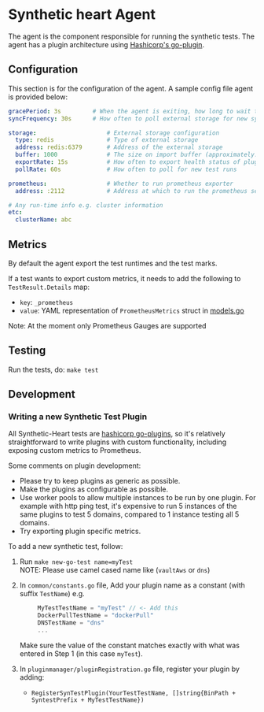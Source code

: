 # Synthetic heart Agent

The agent is the component responsible for running the synthetic tests. The agent has a plugin architecture using
[Hashicorp's go-plugin](https://github.com/hashicorp/go-plugin).

## Configuration

This section is for the configuration of the agent.
A sample config file agent  is provided below:

```yaml
gracePeriod: 3s         # When the agent is exiting, how long to wait to process/export any pending test results
syncFrequency: 30s      # How often to poll external storage for new syntest configs

storage:                    # External storage configuration
  type: redis               # Type of external storage
  address: redis:6379       # Address of the external storage
  buffer: 1000              # The size on import buffer (approximately: no_of_nodes)
  exportRate: 15s           # How often to export health status of plugins/agent
  pollRate: 60s             # How often to poll for new test runs

prometheus:                 # Whether to run prometheus exporter
  address: :2112            # Address at which to run the prometheus server

# Any run-time info e.g. cluster information
etc:
  clusterName: abc
```

## Metrics

By default the agent export the test runtimes and the test marks.

If a test wants to export custom metrics, it needs to add the following to `TestResult.Details` map:

- `key`: `_prometheus`
- `value`: YAML representation of `PrometheusMetrics` struct in [models.go](https://github.com/cisco-open/synthetic-heart/blob/master/common/models.go#L32)

Note: At the moment only Prometheus Gauges are supported

## Testing

Run the tests, do: `make test`

## Development

### Writing a new Synthetic Test Plugin

All Synthetic-Heart tests are [hashicorp go-plugins](https://github.com/hashicorp/go-plugin), so it's relatively straightforward to write plugins with custom functionality, including exposing custom metrics to Prometheus.

Some comments on plugin development:

- Please try to keep plugins as generic as possible.
- Make the plugins as configurable as possible.
- Use worker pools to allow multiple instances to be run by one plugin. For example with http ping test, it's expensive to run 5 instances of the same plugins to test 5 domains, compared to 1 instance testing all 5 domains.
- Try exporting plugin specific metrics.

To add a new synthetic test, follow:

1. Run `make new-go-test name=myTest`<br>
   NOTE: Please use camel cased name like (`vaultAws` or `dns`)<br>

2. In `common/constants.go` file, Add your plugin name as a constant (with suffix `TestName`) e.g.

   ```go
        MyTestTestName = "myTest" // <- Add this
        DockerPullTestName = "dockerPull"
        DNSTestName = "dns"
        ...
   ```

   Make sure the value of the constant matches exactly with what was entered in Step 1 (in this case `myTest`).

3. In `pluginmanager/pluginRegistration.go` file, register your plugin by adding:
    - `RegisterSynTestPlugin(YourTestTestName, []string{BinPath + SyntestPrefix + MyTestTestName})`
